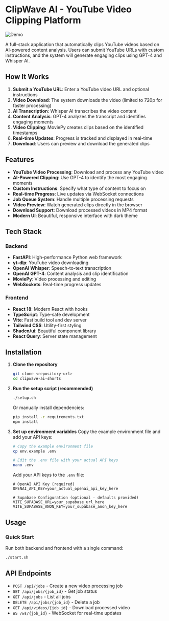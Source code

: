 # ClipWave AI - YouTube Video Clipping Platform

![Demo](ezgif-36609b42afe931.gif)

A full-stack application that automatically clips YouTube videos based on AI-powered content analysis. Users can submit YouTube URLs with custom instructions, and the system will generate engaging clips using GPT-4 and Whisper AI.

## How It Works

1. **Submit a YouTube URL**: Enter a YouTube video URL and optional instructions
2. **Video Download**: The system downloads the video (limited to 720p for faster processing)
3. **AI Transcription**: Whisper AI transcribes the video content
4. **Content Analysis**: GPT-4 analyzes the transcript and identifies engaging moments
5. **Video Clipping**: MoviePy creates clips based on the identified timestamps
6. **Real-time Updates**: Progress is tracked and displayed in real-time
7. **Download**: Users can preview and download the generated clips

## Features

-  **YouTube Video Processing**: Download and process any YouTube video
-  **AI-Powered Clipping**: Use GPT-4 to identify the most engaging moments
-  **Custom Instructions**: Specify what type of content to focus on
-  **Real-time Progress**: Live updates via WebSocket connections
-  **Job Queue System**: Handle multiple processing requests
-  **Video Preview**: Watch generated clips directly in the browser
-  **Download Support**: Download processed videos in MP4 format
-  **Modern UI**: Beautiful, responsive interface with dark theme

## Tech Stack

### Backend
- **FastAPI**: High-performance Python web framework
- **yt-dlp**: YouTube video downloading
- **OpenAI Whisper**: Speech-to-text transcription
- **OpenAI GPT-4**: Content analysis and clip identification
- **MoviePy**: Video processing and editing
- **WebSockets**: Real-time progress updates

### Frontend
- **React 18**: Modern React with hooks
- **TypeScript**: Type-safe development
- **Vite**: Fast build tool and dev server
- **Tailwind CSS**: Utility-first styling
- **Shadcn/ui**: Beautiful component library
- **React Query**: Server state management

## Installation

1. **Clone the repository**
   ```bash
   git clone <repository-url>
   cd clipwave-ai-shorts
   ```

2. **Run the setup script (recommended)**
   ```bash
   ./setup.sh
   ```
   
   Or manually install dependencies:
   ```bash
   pip install -r requirements.txt
   npm install
   ```

3. **Set up environment variables**
   Copy the example environment file and add your API keys:
   
   ```bash
   # Copy the example environment file
   cp env.example .env
   
   # Edit the .env file with your actual API keys
   nano .env
   ```
   
   Add your API keys to the `.env` file:
   ```env
   # OpenAI API Key (required)
   OPENAI_API_KEY=your_actual_openai_api_key_here
   
   # Supabase Configuration (optional - defaults provided)
   VITE_SUPABASE_URL=your_supabase_url_here
   VITE_SUPABASE_ANON_KEY=your_supabase_anon_key_here
   ```

## Usage

### Quick Start
Run both backend and frontend with a single command:
```bash
./start.sh
```

## API Endpoints

- `POST /api/jobs` - Create a new video processing job
- `GET /api/jobs/{job_id}` - Get job status
- `GET /api/jobs` - List all jobs
- `DELETE /api/jobs/{job_id}` - Delete a job
- `GET /api/videos/{job_id}` - Download processed video
- `WS /ws/{job_id}` - WebSocket for real-time updates
